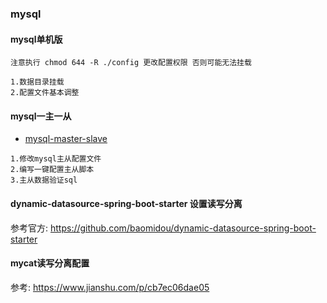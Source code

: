 ### mysql

#### mysql单机版
```
注意执行 chmod 644 -R ./config 更改配置权限 否则可能无法挂载

1.数据目录挂载
2.配置文件基本调整

```

#### mysql一主一从
- [mysql-master-slave](./mysql-master-slave/master-slave.md) 

```
1.修改mysql主从配置文件
2.编写一键配置主从脚本 
3.主从数据验证sql
```

#### dynamic-datasource-spring-boot-starter 设置读写分离
参考官方: https://github.com/baomidou/dynamic-datasource-spring-boot-starter


#### mycat读写分离配置
参考: https://www.jianshu.com/p/cb7ec06dae05
